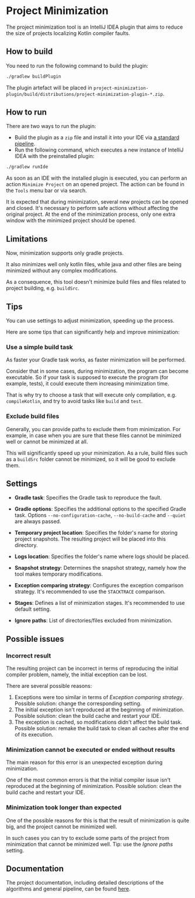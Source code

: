 # Project Minimization

The project minimization tool is an IntelliJ IDEA plugin that aims to reduce the size of projects localizing Kotlin compiler faults.

## How to build

You need to run the following command to build the plugin:
```bash
./gradlew buildPlugin
```

The plugin artefact will be placed in `project-minimization-plugin/build/distributions/project-minimization-plugin-*.zip`.

## How to run

There are two ways to run the plugin:
- Build the plugin as a `zip` file and install it into your IDE via [a standard pipeline](https://www.jetbrains.com/help/idea/managing-plugins.html#install_plugin_from_disk).
- Run the following command, which executes a new instance of IntelliJ IDEA with the preinstalled plugin:
```bash
./gradlew runIde
```

As soon as an IDE with the installed plugin is executed, you can perform an action `Minimize Project` on an opened project. 
The action can be found in the `Tools` menu bar or via search.

It is expected that during minimization, several new projects can be opened and closed. 
It's necessary to perform safe actions without affecting the original project. At the end of the minimization process, only one extra window with the minimized project should be opened.

## Limitations

Now, minimization supports only gradle projects.

It also minimizes well only kotlin files,
while java and other files are being minimized without any complex modifications.

As a consequence, this tool doesn't minimize build files and files related to project building, e.g. `buildSrc`.

## Tips

You can use settings to adjust minimization, speeding up the process.

Here are some tips that can significantly help and improve minimization:

### Use a simple build task

As faster your Gradle task works, as faster minimization will be performed.

Consider that in some cases, during minimization, the program can become executable.
So if your task is supposed to execute the program (for example,
tests), it could execute them increasing minimization time.

That is why try to choose a task that will execute only compilation, e.g. `compileKotlin`,
and try to avoid tasks like `build` and `test`.

### Exclude build files

Generally, you can provide paths to exclude them from minimization.
For example, in case when you are sure that these files cannot be minimized well or cannot be minimized at all.

This will significantly speed up your minimization.
As a rule, build files such as a `buildSrc` folder cannot be minimized, so it will be good to exclude them.

## Settings

- **Gradle task**: Specifies the Gradle task to reproduce the fault.

- **Gradle options**: Specifies the additional options to the specified Gradle task.
Options `--no-configuration-cache`, `--no-build-cache` and `--quiet` are always passed.

- **Temporary project location**: Specifies the folder's name for storing project snapshots.
The resulting project will be placed into this directory.

- **Logs location**: Specifies the folder's name where logs should be placed.

- **Snapshot strategy**: Determines the snapshot strategy, namely how the tool makes temporary modifications.

- **Exception comparing strategy**: Configures the exception comparison strategy.
It's recommended to use the `STACKTRACE` comparison.

- **Stages**: Defines a list of minimization stages. It's recommended to use default setting.

- **Ignore paths**: List of directories/files excluded from minimization.

## Possible issues

### Incorrect result

The resulting project can be incorrect in terms of reproducing the initial compiler problem,
namely, the initial exception can be lost.

There are several possible reasons:
1. Exceptions were too similar in terms of *Exception comparing strategy*. Possible solution: change the corresponding setting.
2. The initial exception isn't reproduced at the beginning of minimization. Possible solution: clean the build cache and restart your IDE.
3. The exception is cached, so modifications didn't affect the build task. Possible solution: remake the build task to clean all caches after the end of its execution.

### Minimization cannot be executed or ended without results

The main reason for this error is an unexpected exception during minimization.

One of the most common errors is that the initial compiler issue isn't reproduced at the beginning of minimization.
Possible solution: clean the build cache and restart your IDE.

### Minimization took longer than expected

One of the possible reasons for this is that the result of minimization is quite big,
and the project cannot be minimized well.

In such cases you can try to exclude some parts of the project from minimization that cannot be minimized well.
Tip: use the *Ignore paths* setting.

## Documentation

The project documentation, including detailed descriptions of the algorithms and general pipeline, can be found [here](docs/OverallArchitecture.md).

